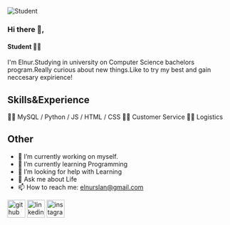 ![Student](https://pbs.twimg.com/profile_banners/1608793594156154882/1673303997/1500x500)


### Hi there 👋,
#### Student 👨‍🎓


I'm Elnur.Studying in university on Computer Science bachelors program.Really curious about new things.Like to try my best and gain neccesary expirience!


## Skills&Experience

👨‍💻 MySQL / Python / JS / HTML / CSS
🤵‍♂️ Customer Service
👨‍🔧 Logistics 


## Other

- 🔭 I’m currently working on myself. 
- 🌱 I’m currently learning Programming 
- 🤔 I’m looking for help with Learning 
- 💬 Ask me about Life 
- 📫 How to reach me: elnurslan@gmail.com 


[<img src='https://cdn.jsdelivr.net/npm/simple-icons@3.0.1/icons/github.svg' alt='github' height='40'>](https://github.com/Elsl11)  [<img src='https://cdn.jsdelivr.net/npm/simple-icons@3.0.1/icons/linkedin.svg' alt='linkedin' height='40'>](https://www.linkedin.com/in/https://www.linkedin.com/in/elnur-slan-607177238//)  [<img src='https://cdn.jsdelivr.net/npm/simple-icons@3.0.1/icons/instagram.svg' alt='instagram' height='40'>](https://www.instagram.com/el_nur11/)  



